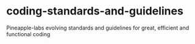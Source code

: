 # coding-standards-and-guidelines
Pineapple-labs evolving standards and guidelines for great, efficient and functional coding
